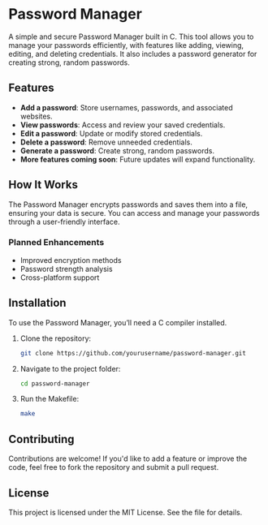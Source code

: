 # Password Manager

A simple and secure Password Manager built in C. This tool allows you to manage your passwords efficiently, with features like adding, viewing, editing, and deleting credentials. It also includes a password generator for creating strong, random passwords.

## Features
- **Add a password**: Store usernames, passwords, and associated websites.
- **View passwords**: Access and review your saved credentials.
- **Edit a password**: Update or modify stored credentials.
- **Delete a password**: Remove unneeded credentials.
- **Generate a password**: Create strong, random passwords.
- **More features coming soon**: Future updates will expand functionality.

## How It Works
The Password Manager encrypts passwords and saves them into a file, ensuring your data is secure. You can access and manage your passwords through a user-friendly interface.

### Planned Enhancements
- Improved encryption methods
- Password strength analysis
- Cross-platform support

## Installation
To use the Password Manager, you’ll need a C compiler installed.

1. Clone the repository:
    ```bash
    git clone https://github.com/yourusername/password-manager.git
    ```
2. Navigate to the project folder:
    ```bash
    cd password-manager
    ```
3. Run the Makefile:
    ```bash
    make
    ```

## Contributing
Contributions are welcome! If you'd like to add a feature or improve the code, feel free to fork the repository and submit a pull request.

## License
This project is licensed under the MIT License. See the <LICENCE> file for details.
